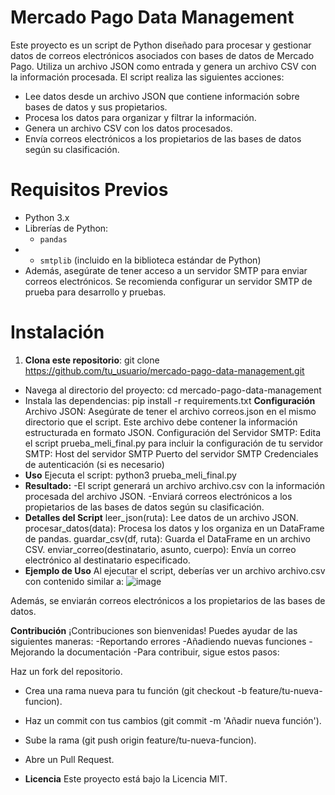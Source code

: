 # **Mercado Pago Data Management**
Este proyecto es un script de Python diseñado para procesar y gestionar datos de correos electrónicos asociados con bases de datos de Mercado Pago. 
Utiliza un archivo JSON como entrada y genera un archivo CSV con la información procesada.
El script realiza las siguientes acciones:
- Lee datos desde un archivo JSON que contiene información sobre bases de datos y sus propietarios.
- Procesa los datos para organizar y filtrar la información.
- Genera un archivo CSV con los datos procesados.
- Envía correos electrónicos a los propietarios de las bases de datos según su clasificación.

# **Requisitos Previos**
- Python 3.x
- Librerías de Python:
  - `pandas`
-   - `smtplib` (incluido en la biblioteca estándar de Python)
- Además, asegúrate de tener acceso a un servidor SMTP para enviar correos electrónicos. Se recomienda configurar un servidor SMTP de prueba para desarrollo y pruebas.
# **Instalación**
1. **Clona este repositorio**:
   git clone https://github.com/tu_usuario/mercado-pago-data-management.git
- Navega al directorio del proyecto:
cd mercado-pago-data-management
- Instala las dependencias:
pip install -r requirements.txt
**Configuración**
Archivo JSON:
Asegúrate de tener el archivo correos.json en el mismo directorio que el script. Este archivo debe contener la información estructurada en formato JSON.
Configuración del Servidor SMTP:
Edita el script prueba_meli_final.py para incluir la configuración de tu servidor SMTP:
Host del servidor SMTP
Puerto del servidor SMTP
Credenciales de autenticación (si es necesario)
- **Uso**
Ejecuta el script:
python3 prueba_meli_final.py
- **Resultado:**
   -El script generará un archivo archivo.csv con la información procesada del archivo JSON.
   -Enviará correos electrónicos a los propietarios de las bases de datos según su clasificación.
- **Detalles del Script**
leer_json(ruta): Lee datos de un archivo JSON.
procesar_datos(data): Procesa los datos y los organiza en un DataFrame de pandas.
guardar_csv(df, ruta): Guarda el DataFrame en un archivo CSV.
enviar_correo(destinatario, asunto, cuerpo): Envía un correo electrónico al destinatario especificado.
- **Ejemplo de Uso**
Al ejecutar el script, deberías ver un archivo archivo.csv con contenido similar a:
![image](https://github.com/Ibelash/challenge-meli/assets/62447516/aebefa75-3c09-4c4e-b7e0-8111f6a758e7)

Además, se enviarán correos electrónicos a los propietarios de las bases de datos.

**Contribución**
¡Contribuciones son bienvenidas! Puedes ayudar de las siguientes maneras:
-Reportando errores
-Añadiendo nuevas funciones
-Mejorando la documentación
-Para contribuir, sigue estos pasos:

Haz un fork del repositorio.
- Crea una rama nueva para tu función (git checkout -b feature/tu-nueva-funcion).
- Haz un commit con tus cambios (git commit -m 'Añadir nueva función').
- Sube la rama (git push origin feature/tu-nueva-funcion).
- Abre un Pull Request.

- **Licencia**
Este proyecto está bajo la Licencia MIT.

